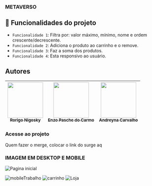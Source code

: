### METAVERSO

## :hammer: Funcionalidades do projeto
- `Funcionalidade 1`: Filtra por: valor máximo, mínimo, nome e ordem crescente/decrescente.
- `Funcionalidade 2`: Adiciona o produto ao carrinho e o remove.
- `Funcionalidade 3`: Faz a soma dos produtos.
- `Funcionalidade 4`: Esta responsivo ao usuário.


## Autores
| [<img src="https://avatars.githubusercontent.com/u/94749373?v=4" width=115><br><sub>Rorigo Nigosky</sub>](https://github.com/nigosky) |  [<img src="https://avatars.githubusercontent.com/u/94714187?v=4" width=115><br><sub>Enzo Pasche do Carmo</sub>](https://github.com/enzopasche) |  [<img src="https://avatars.githubusercontent.com/u/87716793?v=4" width=115><br><sub>Andreyna Carvalho</sub>](https://github.com/andreyna1808) |
| :---: | :---: | :---: |


### Acesse ao projeto
Quem fazer o merge, colocar o link do surge aq


### IMAGEM EM DESKTOP E MOBILE
![Pagina inicial](https://user-images.githubusercontent.com/87716793/150693554-bc65377e-7aa0-4afd-94cb-1639373c6635.png)

![mobileTrabalho](https://user-images.githubusercontent.com/87716793/150693559-503e95b9-37ba-44db-9712-183e02219a4a.png)
![carrinho](https://user-images.githubusercontent.com/87716793/150693562-bfa7f1e0-65b8-4581-8703-8e050195ff42.png)
![Loja](https://user-images.githubusercontent.com/87716793/150693567-82c79d05-a876-48b1-b4b9-b4b6bceedfd4.png)

